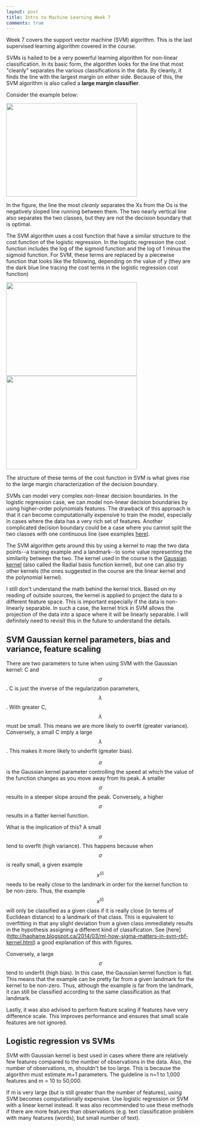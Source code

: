 ```yaml
---
layout: post
title: Intro to Machine Learning Week 7
comments: true
---
```


Week 7 covers the support vector machine (SVM) algorithm. This is the last supervised learning algorithm covered in the course.

<!--excerpt-->

SVMs is hailed to be a very powerful learning algorithm for non-linear classification. In its basic form, the algorithm looks for the line that most "cleanly" separates the various classifications in the data. By cleanly, it finds the line with the largest margin on either side. Because of this, the SVM algorithm is also called a **large margin classifier**.

Consider the example below:

<a href="{{site.url}}/img/wk7_8.png">
<img src="{{site.url}}/img/wk7_8.png" width="350" height="250"/>
</a>

In the figure, the line the most *cleanly* separates the Xs from the Os is the negatively sloped line running between them. The two nearly vertical line also separates the two classes, but they are not the decision boundary that is optimal.

The SVM algorithm uses a cost function that have a similar structure to the cost function of the logistic regression. In the logistic regression the cost function includes the log of the sigmoid function and the log of 1 minus the sigmoid function. For SVM, these terms are replaced by a piecewise function that looks like the following, depending on the value of y (they are the dark blue line tracing the cost terms in the logistic regression cost function)

<a href="{{site.url}}/img/wk7_2.png">
<img src="{{site.url}}/img/wk7_2.png" width="350" height="250"/>
</a>

<a href="{{site.url}}/img/wk7_3.png">
<img src="{{site.url}}/img/wk7_3.png" width="350" height="250"/>
</a>

The structure of these terms of the cost function in SVM is what gives rise to the large margin characterization of the decision boundary.

SVMs can model very complex non-linear decision boundaries. In the logistic regression case, we can model non-linear decision boundaries by using higher-order polynomials features. The drawback of this approach is that it can become computationally expensive to train the model, especially in cases where the data has a very rich set of features. Another complicated decision boundary could be a case where you cannot split the two classes with one continuous line (see examples [here](http://haohanw.blogspot.ca/2014/03/ml-how-sigma-matters-in-svm-rbf-kernel.html)).

The SVM algorithm gets around this by using a kernel to map the two data points--a training example and a landmark--to some value representing the similarity between the two. The kernel used in the course is the [Gaussian kernel](https://en.wikipedia.org/wiki/Radial_basis_function_kernel) (also called the Radial basis function kernel), but one can also try other kernels (the ones suggested in the course are the linear kernel and the polynomial kernel).

I still don't understand the math behind the kernel trick. Based on my reading of outside sources, the kernel is applied to project the data to a different feature space. This is important especially if the data is non-linearly separable. In such a case, the kernel trick in SVM allows the projection of the data into a space where it will be linearly separable. I will definitely need to revisit this in the future to understand the details.

## SVM Gaussian kernel parameters, bias and variance, feature scaling

There are two parameters to tune when using SVM with the Gaussian kernel: C and $$\sigma$$. C is just the inverse of the regularization parameters, $$\lambda$$. With greater C, $$\lambda$$ must be small. This means we are more likely to overfit (greater variance). Conversely, a small C imply a large $$\lambda$$. This makes it more likely to underfit (greater bias).

$$\sigma$$ is the Gaussian kernel parameter controlling the speed at which the value of the function changes as you move away from its peak. A smaller $$\sigma$$ results in a steeper slope around the peak. Conversely, a higher $$\sigma$$ results in a flatter kernel function.

What is the implication of this? A small $$\sigma$$ tend to overfit (high variance). This happens because when $$\sigma$$ is really small, a given example $$x^{(i)}$$ needs to be really close to the landmark in order for the kernel function to be non-zero. Thus, the example $$x^{(i)}$$ will only be classified as a given class if it is really close (in terms of Euclidean distance) to a landmark of that class. This is equivalent to overfitting in that any slight deviation from a given class immediately results in the hypothesis assigning a different kind of classification. See [here] (http://haohanw.blogspot.ca/2014/03/ml-how-sigma-matters-in-svm-rbf-kernel.html) a good explanation of this with figures.

Conversely, a large $$\sigma$$ tend to underfit (high bias). In this case, the Gaussian kernel function is flat. This means that the example can be pretty far from a given landmark for the kernel to be non-zero. Thus, although the example is far from the landmark, it can still be classified according to the same classification as that landmark.

Lastly, it was also advised to perform feature scaling if features have very difference scale. This improves performance and ensures that small scale features are not ignored.

## Logistic regression vs SVMs

SVM with Gaussian kernel is best used in cases where there are relatively few features compared to the number of observations in the data. Also, the number of observations, m, shouldn't be too large. This is because the algorithm must estimate m+1 parameters. The guideline is n=1 to 1,000 features and m = 10 to 50,000.

If m is very large (but is still greater than the number of features), using SVM becomes computationally expensive. Use logistic regression or SVM with a linear kernel instead. It was also recommended to use these methods if there are more features than observations (e.g. text classification problem with many features (words), but small number of text).
